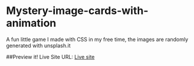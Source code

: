 # Mystery-image-cards-with-animation
A fun little game I made with CSS in my free time, the images are randomly generated with unsplash.it

##Preview it!
Live Site URL: [Live site](https://azizbna.github.io/Mystery-image-cards-with-animation/)
